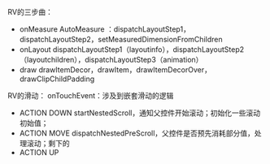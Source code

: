 RV的三步曲：
- onMeasure
AutoMeasure ：dispatchLayoutStep1，dispatchLayoutStep2，setMeasuredDimensionFromChildren
- onLayout
dispatchLayoutStep1（layoutinfo），dispatchLayoutStep2（layoutchildren），dispatchLayoutStep3（animation）
- draw
drawItemDecor，drawItem，drawItemDecorOver，drawClipChildPadding

RV的滑动：
onTouchEvent：涉及到嵌套滑动的逻辑
   - ACTION DOWN
   startNestedScroll，通知父控件开始滚动；初始化一些滚动初始值；
   - ACTION MOVE
   dispatchNestedPreScroll，父控件是否预先消耗部分值，处理滚动；剩下的
   - ACTION UP